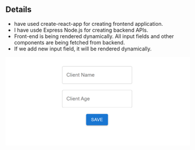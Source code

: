 ## Details   
- have used create-react-app for creating frontend application.
- I have usde Express Node.js for creating backend APIs.
- Front-end is being rendered dynamically. All input fields and other components are being fetched from backend.
- If we add new input field, it will be rendered dynamically. 

![alt text](https://raw.githubusercontent.com/bstali/task/main/Frontend/public/Screenshot%20(38).png)